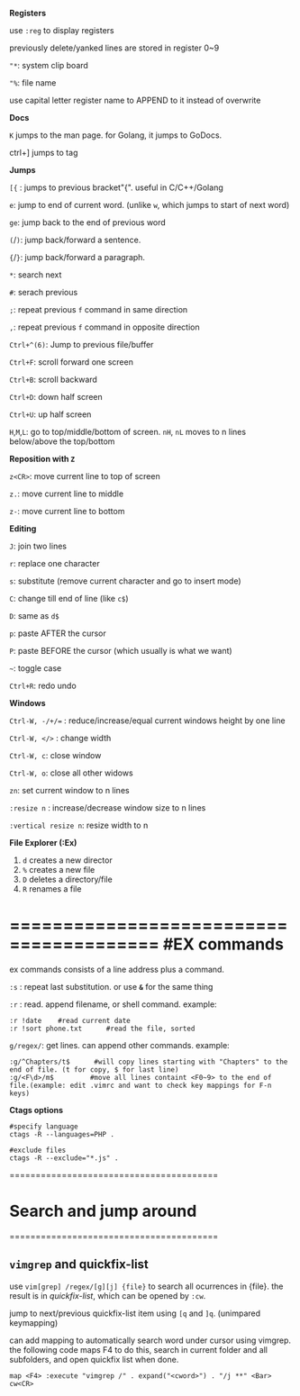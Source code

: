 **Registers**

use `:reg` to display registers

previously delete/yanked lines are stored in register 0~9

`"*`:  system clip board

`"%`: file name

use capital letter register name to APPEND to it instead of overwrite

**Docs**

`K` jumps to the man page. for Golang, it jumps to GoDocs.

ctrl+] jumps to tag


**Jumps**

`[{` : jumps to previous bracket"{". useful in C/C++/Golang

`e`: jump to end of current word. (unlike `w`, which jumps to start of next word)

`ge`: jump back to the end of previous word

`(`/`)`: jump back/forward a sentence.

`{`/`}`: jump back/forward a paragraph.

`*`: search next

`#`: serach previous

`;`: repeat previous `f` command in same direction

`,`: repeat previous `f` command in opposite direction

`Ctrl+^(6)`: Jump to previous file/buffer

`Ctrl+F`: scroll forward one screen

`Ctrl+B`: scroll backward

`Ctrl+D`: down half screen

`Ctrl+U`: up half screen

`H`,`M`,`L`: go to top/middle/bottom of screen. `nH`, `nL` moves to n lines below/above the top/bottom


**Reposition with `Z`**

`z<CR>`: move current line to top of screen

`z.`: move current line to middle

`z-`: move current line to bottom


**Editing**

`J`: join two lines

`r`: replace one character

`s`: substitute (remove current character and go to insert mode)

`C`: change till end of line (like `c$`)

`D`: same as `d$`

`p`: paste AFTER the cursor

`P`: paste BEFORE the cursor (which usually is what we want)

`~`: toggle case

`Ctrl+R`: redo undo

**Windows**

`Ctrl-W, -/+/=` : reduce/increase/equal current windows height by one line

`Ctrl-W, </>` : change width

`Ctrl-W, c`: close window

`Ctrl-W, o`: close all other widows

`zn`: set current window to n lines

`:resize n` : increase/decrease window size to n lines

`:vertical resize n`: resize width to n


**File Explorer (:Ex)**

1. `d` creates a new director
2. `%` creates a new file
3. `D` deletes a directory/file
4. `R` renames a file

========================================
#EX commands
========================================
ex commands consists of a line address plus a command.

`:s` : repeat last substitution. or use **`&`** for the same thing


`:r` : read. append filename, or shell command. example:

```
:r !date    #read current date
:r !sort phone.txt      #read the file, sorted
```

`g/regex/`: get lines. can append other commands. example:

```
:g/^Chapters/t$      #will copy lines starting with "Chapters" to the end of file. (t for copy, $ for last line)
:g/<F\d>/m$         #move all lines containt <F0~9> to the end of file.(example: edit .vimrc and want to check key mappings for F-n keys)
```


**Ctags options**

```
#specify language
ctags -R --languages=PHP .

#exclude files
ctags -R --exclude="*.js" .
```



========================================
# Search and jump around
========================================

## `vimgrep` and quickfix-list

use `vim[grep] /regex/[g][j] {file}` to search all ocurrences in {file}. the result is in _quickfix-list_, which can be opened by `:cw`. 

jump to next/previous quickfix-list item using `[q` and `]q`. (unimpared keymapping)

can add mapping to automatically search word under cursor using vimgrep. the following code maps F4 to do this, search in current folder and all subfolders, and open quickfix list when done.

```
map <F4> :execute "vimgrep /" . expand("<cword>") . "/j **" <Bar> cw<CR>

```

